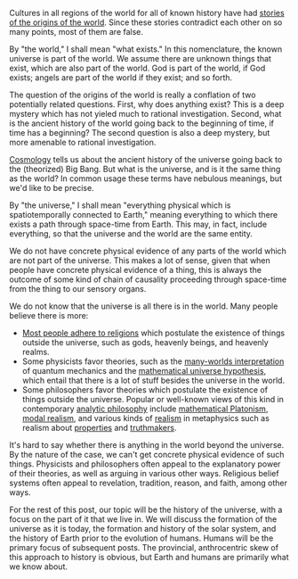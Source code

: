 Cultures in all regions of the world for all of known history have had [stories of the origins of the world](https://en.wikipedia.org/wiki/Creation_myth). Since these stories contradict each other on so many points, most of them are false.

By "the world," I shall mean "what exists." In this nomenclature, the known universe is part of the world. We assume there are unknown things that exist, which are also part of the world. God is part of the world, if God exists; angels are part of the world if they exist; and so forth.

The question of the origins of the world is really a conflation of two potentially related questions. First, why does anything exist? This is a deep mystery which has not yieled much to rational investigation. Second, what is the ancient history of the world going back to the beginning of time, if time has a beginning? The second question is also a deep mystery, but more amenable to rational investigation.

[Cosmology](https://en.wikipedia.org/wiki/Cosmology) tells us about the ancient history of the universe going back to the (theorized) Big Bang. But what is the universe, and is it the same thing as the world? In common usage these terms have nebulous meanings, but we'd like to be precise.

By "the universe," I shall mean "everything physical which is spatiotemporally connected to Earth," meaning everything to which there exists a path through space-time from Earth. This may, in fact, include everything, so that the universe and the world are the same entity. 

We do not have concrete physical evidence of any parts of the world which are not part of the universe. This makes a lot of sense, given that when people have concrete physical evidence of a thing, this is always the outcome of some kind of chain of causality proceeding through space-time from the thing to our sensory organs.

We do not know that the universe is all there is in the world. Many people believe there is more:

* [Most people adhere to religions](http://www.adherents.com/Religions_By_Adherents.html) which postulate the existence of things outside the universe, such as gods, heavenly beings, and heavenly realms.
* Some physicists favor theories, such as the [many-worlds interpretation](https://en.wikipedia.org/wiki/Many-worlds_interpretation) of quantum mechanics and the [mathematical universe hypothesis](https://en.wikipedia.org/wiki/Mathematical_universe_hypothesis), which entail that there is a lot of stuff besides the universe in the world.
* Some philosophers favor theories which postulate the existence of things outside the universe. Popular or well-known views of this kind in contemporary [analytic philosophy](https://en.wikipedia.org/wiki/Analytic_philosophy) include [mathematical Platonism](https://plato.stanford.edu/entries/platonism-mathematics/), [modal realism](https://en.wikipedia.org/wiki/Modal_realism), and various kinds of [realism](https://plato.stanford.edu/entries/realism/) in metaphysics such as realism about [properties](https://plato.stanford.edu/entries/properties/) and [truthmakers](http://www.iep.utm.edu/truth-ma/).

It's hard to say whether there is anything in the world beyond the universe. By the nature of the case, we can't get concrete physical evidence of such things. Physicists and philosophers often appeal to the explanatory power of their theories, as well as arguing in various other ways. Religious belief systems often appeal to revelation, tradition, reason, and faith, among other ways.

For the rest of this post, our topic will be the history of the universe, with a focus on the part of it that we live in. We will discuss the formation of the universe as it is today, the formation and history of the solar system, and the history of Earth prior to the evolution of humans. Humans will be the primary focus of subsequent posts. The provincial, anthrocentric skew of this approach to history is obvious, but Earth and humans are primarily what we know about.

